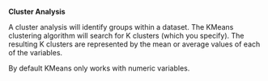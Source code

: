 **Cluster Analysis**

A cluster analysis will identify groups within a dataset. The KMeans
clustering algorithm will search for K clusters (which you specify).
The resulting K clusters are represented by the mean or average
values of each of the variables.

By default KMeans only works with numeric variables.
